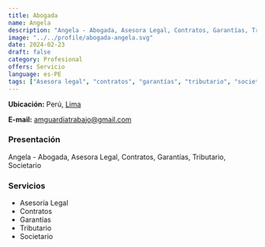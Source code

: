 ```yaml
---
title: Abogada
name: Angela
description: "Angela - Abogada, Asesora Legal, Contratos, Garantías, Tributario, Societario"
image: "../../profile/abogada-angela.svg"
date: 2024-02-23
draft: false
category: Profesional
offers: Servicio
language: es-PE
tags: ["Asesora legal", "contratos", "garantías", "tributario", "societario"]
---
```


<div class="bg-gray-300 p-4 my-4 rounded">
  <p><b>Ubicación:</b> Perú, <a href='https://goo.gl/maps/xhE61KLwwZv' title='Lima' target='_blank'>Lima</a></p>
  <p><b>E-mail:</b> <a href="mailto:amguardiatrabajo@gmail.com" title="amguardiatrabajo@gmail.com" target='_blank'>amguardiatrabajo@gmail.com</a></p>
</div>

### Presentación

Angela - Abogada, Asesora Legal, Contratos, Garantías, Tributario, Societario

### Servicios

- Asesoría Legal
- Contratos
- Garantías
- Tributario
- Societario
